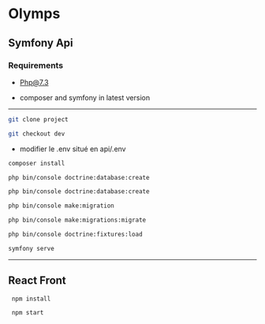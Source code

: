 # Olymps

## Symfony Api

### Requirements

- Php@7.3

- composer and symfony in latest version 

---

```bash
git clone project
```

```bash
git checkout dev
```

- modifier le .env situé en api/.env

```bash
composer install
```

```bash
php bin/console doctrine:database:create

```

```bash
php bin/console doctrine:database:create
```

```bash
php bin/console make:migration
```

```bash
php bin/console make:migrations:migrate
```

```bash
php bin/console doctrine:fixtures:load
```

```bash
symfony serve
```

---

## React Front

```bash
 npm install
```

```bash
 npm start
```